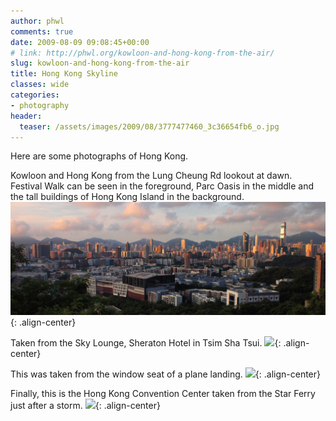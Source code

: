 ```yaml
---
author: phwl
comments: true
date: 2009-08-09 09:08:45+00:00
# link: http://phwl.org/kowloon-and-hong-kong-from-the-air/
slug: kowloon-and-hong-kong-from-the-air
title: Hong Kong Skyline
classes: wide
categories:
- photography
header:
  teaser: /assets/images/2009/08/3777477460_3c36654fb6_o.jpg
---
```


Here are some photographs of Hong Kong.

Kowloon and Hong Kong from the Lung Cheung Rd lookout at dawn. Festival Walk can be seen in the foreground, Parc Oasis in the middle and the tall buildings of Hong Kong Island in the background.
![](/assets/images/2009/08/3777477460_3c36654fb6_o.jpg){: .align-center}
<!-- more -->
Taken from the Sky Lounge, Sheraton Hotel in Tsim Sha Tsui.
![](http://farm3.static.flickr.com/2491/3732053592_629825fb9d_o.jpg){: .align-center}

This was taken from the window seat of a plane landing.
![](http://farm3.static.flickr.com/2599/3731255151_5b59d63486_o.jpg){: .align-center}

Finally, this is the Hong Kong Convention Center taken from the Star Ferry just after a storm.
![](http://farm4.static.flickr.com/3515/3732053020_7a4cc1241f_o.jpg){: .align-center}


